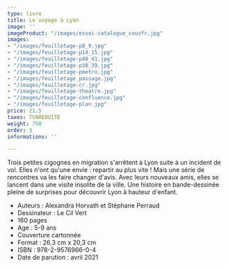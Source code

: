 ```yaml
---
type: livre
title: Le voyage à Lyon
image: ''
imageProduct: "/images/essai-catalogue_couvfr.jpg"
images:
- "/images/feuilletage-p8_9.jpg"
- "/images/feuilletage-p14_15.jpg"
- "/images/feuilletage-p40_41.jpg"
- "/images/feuilletage-p38_39.jpg"
- "/images/feuilletage-pmetro.jpg"
- "/images/feuilletage_passage.jpg"
- "/images/feuilletage-cr.jpg"
- "/images/feuilletage-theatre.jpg"
- "/images/feuilletage-confluence.jpg"
- "/images/feuilletage-plan.jpg"
price: 21.5
taxes: TVAREDUITE
weight: 750
order: 3
informations: ''

---
```

Trois petites cigognes en migration s'arrêtent à Lyon suite à un incident de vol. Elles n'ont qu'une envie : repartir au plus vite ! Mais une série de rencontres va les faire changer d'avis. Avec leurs nouveaux amis, elles se lancent dans une visite insolite de la ville. Une histoire en bande-dessinée pleine de surprises pour découvrir Lyon à hauteur d'enfant.

* Auteurs : Alexandra Horvath et Stéphane Perraud
* Dessinateur : Le Cil Vert
* 160 pages
* Age : 5-9 ans
* Couverture cartonnée
* Format : 26,3 cm x 20,3 cm
* ISBN : 978-2-9576966-0-4
* Date de parution : avril 2021